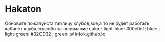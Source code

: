 # Hakaton
Обновите пожалуйста таблицу клубов,все,а то не будет работать кабинет клуба,спасибо за понимание
color::
	light-blue: #00c0ef;
	blue: ;
   light-green: #32CD32 ;
   green: ;# infok.github.io
